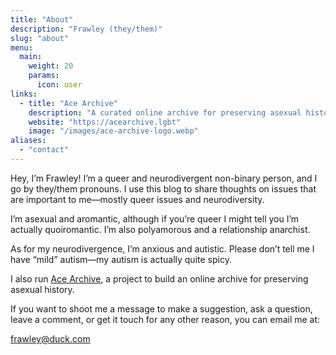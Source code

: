 ```yaml
---
title: "About"
description: "Frawley (they/them)"
slug: "about"
menu:
  main:
    weight: 20
    params:
      icon: user
links:
  - title: "Ace Archive"
    description: "A curated online archive for preserving asexual history."
    website: "https://acearchive.lgbt"
    image: "/images/ace-archive-logo.webp"
aliases:
  - "contact"
---
```


Hey, I’m Frawley! I’m a queer and neurodivergent non-binary person, and I go by
they/them pronouns. I use this blog to share thoughts on issues that are
important to me—mostly queer issues and neurodiversity.

I’m asexual and aromantic, although if you’re queer I might tell you I’m
actually quoiromantic. I’m also polyamorous and a relationship anarchist.

As for my neurodivergence, I’m anxious and autistic. Please don’t tell me I
have “mild” autism—my autism is actually quite spicy.

I also run [Ace Archive](https://acearchive.lgbt), a project to build an online
archive for preserving asexual history.

If you want to shoot me a message to make a suggestion, ask a question, leave a
comment, or get it touch for any other reason, you can email me at:

<frawley@duck.com>
